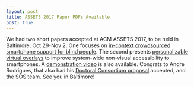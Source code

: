 ```yaml
---
layout: post
title: ASSETS 2017 Paper PDFs Available
post: true
---
```


We had two short papers accepted at ACM ASSETS 2017, to be held in Baltimore, Oct 29-Nov 2. One focuses on <a href="../pubs/sp008rodrigues.pdf">in-context crowdsourced smartphone support for blind people</a>. The second presents <a href="../pubs/sp100rodrigues.pdf">personalizable virtual overlays</a> to improve system-wide non-visual accessibility to smartphones. A <a href="../pubs/psi_trailer.mp4">demonstration video</a> is also available. Congrats to André Rodrigues, that also had his <a href="../pubs/dc_assets17_andre_project.pdf">Doctoral Consortium proposal</a> accepted, and the SOS team. See you in Baltimore!